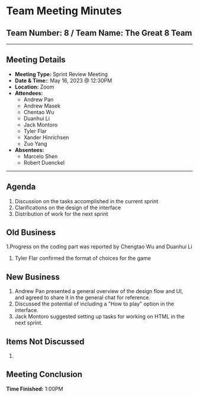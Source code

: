 # Team Meeting Minutes

## Team Number: 8 / Team Name: The Great 8 Team

---

## Meeting Details

- **Meeting Type:** Sprint Review Meeting
- **Date & Time:**: May 16, 2023 @ 12:30PM
- **Location:** Zoom
- **Attendees:**
  - Andrew Pan
  - Andrew Masek
  - Chentao Wu
  - Duanhui Li
  - Jack Montoro
  - Tyler Flar
  - Xander Hinrichsen
  - Zuo Yang
- **Absentees:**
  - Marcelo Shen
  - Robert Duenckel

---

## Agenda

1. Discussion on the tasks accomplished in the current sprint
1. Clarifications on the design of the interface
1. Distribution of work for the next sprint

## Old Business

1.Progress on the coding part was reported by Chengtao Wu and Duanhui Li

1. Tyler Flar confirmed the format of choices for the game

## New Business

1. Andrew Pan presented a general overview of the design flow and UI, and agreed to share it in the general chat for reference.
1. Discussed the potential of including a "How to play" option in the interface.
1. Jack Montoro suggested setting up tasks for working on HTML in the next sprint.

## Items Not Discussed

1.

## Meeting Conclusion

**Time Finished:** 1:00PM
